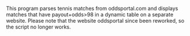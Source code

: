 This program parses tennis matches from oddsportal.com and displays matches that have payout+odds>98 in a dynamic table on a separate website.
Please note that the website oddsportal since been reworked, so the script no longer works.

